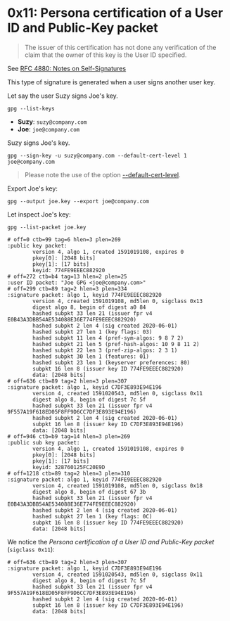 # 0x11: Persona certification of a User ID and Public-Key packet

> The issuer of this certification has not done any verification of
> the claim that the owner of this key is the User ID specified.

See [RFC 4880: Notes on Self-Signatures](https://tools.ietf.org/html/rfc4880#section-5.2.3.3)

This type of signature is generated when a user signs another user key.

Let say the user Suzy signs Joe's key.

    gpg --list-keys

* **Suzy**: `suzy@company.com`    
* **Joe**: `joe@company.com`

Suzy signs Joe's key.

    gpg --sign-key -u suzy@company.com --default-cert-level 1 joe@company.com
    
> Please note the use of the option [--default-cert-level](https://www.gnupg.org/documentation/manuals/gnupg/GPG-Configuration-Options.html).

Export Joe's key:

    gpg --output joe.key --export joe@company.com

Let inspect Joe's key:

    gpg --list-packet joe.key
    
    # off=0 ctb=99 tag=6 hlen=3 plen=269
    :public key packet:
            version 4, algo 1, created 1591019108, expires 0
            pkey[0]: [2048 bits]
            pkey[1]: [17 bits]
            keyid: 774FE9EEEC882920
    # off=272 ctb=b4 tag=13 hlen=2 plen=25
    :user ID packet: "Joe GPG <joe@company.com>"
    # off=299 ctb=89 tag=2 hlen=3 plen=334
    :signature packet: algo 1, keyid 774FE9EEEC882920
            version 4, created 1591019108, md5len 0, sigclass 0x13
            digest algo 8, begin of digest a0 84
            hashed subpkt 33 len 21 (issuer fpr v4 E0B43A3DBB54AE534088E36E774FE9EEEC882920)
            hashed subpkt 2 len 4 (sig created 2020-06-01)
            hashed subpkt 27 len 1 (key flags: 03)
            hashed subpkt 11 len 4 (pref-sym-algos: 9 8 7 2)
            hashed subpkt 21 len 5 (pref-hash-algos: 10 9 8 11 2)
            hashed subpkt 22 len 3 (pref-zip-algos: 2 3 1)
            hashed subpkt 30 len 1 (features: 01)
            hashed subpkt 23 len 1 (keyserver preferences: 80)
            subpkt 16 len 8 (issuer key ID 774FE9EEEC882920)
            data: [2048 bits]
    # off=636 ctb=89 tag=2 hlen=3 plen=307
    :signature packet: algo 1, keyid C7DF3E893E94E196
            version 4, created 1591020543, md5len 0, sigclass 0x11
            digest algo 8, begin of digest 7c 5f
            hashed subpkt 33 len 21 (issuer fpr v4 9F557A19F618ED05F8FF9D6CC7DF3E893E94E196)
            hashed subpkt 2 len 4 (sig created 2020-06-01)
            subpkt 16 len 8 (issuer key ID C7DF3E893E94E196)
            data: [2048 bits]
    # off=946 ctb=b9 tag=14 hlen=3 plen=269
    :public sub key packet:
            version 4, algo 1, created 1591019108, expires 0
            pkey[0]: [2048 bits]
            pkey[1]: [17 bits]
            keyid: 328760125FC20E9D
    # off=1218 ctb=89 tag=2 hlen=3 plen=310
    :signature packet: algo 1, keyid 774FE9EEEC882920
            version 4, created 1591019108, md5len 0, sigclass 0x18
            digest algo 8, begin of digest 67 3b
            hashed subpkt 33 len 21 (issuer fpr v4 E0B43A3DBB54AE534088E36E774FE9EEEC882920)
            hashed subpkt 2 len 4 (sig created 2020-06-01)
            hashed subpkt 27 len 1 (key flags: 0C)
            subpkt 16 len 8 (issuer key ID 774FE9EEEC882920)
            data: [2048 bits]

We notice the _Persona certification of a User ID and Public-Key packet_ (`sigclass 0x11`):

    # off=636 ctb=89 tag=2 hlen=3 plen=307
    :signature packet: algo 1, keyid C7DF3E893E94E196
            version 4, created 1591020543, md5len 0, sigclass 0x11
            digest algo 8, begin of digest 7c 5f
            hashed subpkt 33 len 21 (issuer fpr v4 9F557A19F618ED05F8FF9D6CC7DF3E893E94E196)
            hashed subpkt 2 len 4 (sig created 2020-06-01)
            subpkt 16 len 8 (issuer key ID C7DF3E893E94E196)
            data: [2048 bits]
